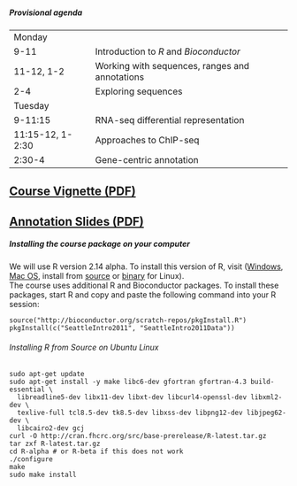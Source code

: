 ##### Provisional agenda

<table>
  <tr><td colspan="2">Monday</td><tr>
  <tr><td>9-11</td><td>Introduction to <em>R</em> and
      <em>Bioconductor</em></td></tr>
  <tr><td>11-12, 1-2</td><td>Working with sequences, ranges and
      annotations</td></tr>
  <tr><td>2-4</td><td>Exploring sequences</td></tr>
  <tr><td colspan="2">Tuesday</td><tr>
  <tr><td>9-11:15</td><td>RNA-seq differential
      representation</td></tr>
  <tr><td>11:15-12, 1-2:30</td><td>Approaches to ChIP-seq</td></tr>
  <tr><td>2:30-4</td><td>Gene-centric annotation</td></tr>
</table>


## [Course Vignette (PDF)](Bioconductor-tutorial.pdf)
## [Annotation Slides (PDF)](AnnotationSlides.pdf)

##### Installing the course package on your computer

We will use R version 2.14 alpha. To install this version of R, visit (<a
href="http://cran.fhcrc.org/bin/windows/base/rtest.html">Windows</a>, <a
href="http://r.research.att.com/">Mac OS</a>, install from <a
href="http://cran.fhcrc.org/src/base-prerelease/">source</a> 
or <a href="http://cran.fhcrc.org/bin/linux/">binary</a> for Linux).  
The course uses additional R and Bioconductor packages. To
install these packages, start R and copy and paste the following
command into your R session:

	source("http://bioconductor.org/scratch-repos/pkgInstall.R")
	pkgInstall(c("SeattleIntro2011", "SeattleIntro2011Data"))


###### Installing R from Source on Ubuntu Linux

    sudo apt-get update
    sudo apt-get install -y make libc6-dev gfortran gfortran-4.3 build-essential \
      libreadline5-dev libx11-dev libxt-dev libcurl4-openssl-dev libxml2-dev \
      texlive-full tcl8.5-dev tk8.5-dev libxss-dev libpng12-dev libjpeg62-dev \
      libcairo2-dev gcj
    curl -O http://cran.fhcrc.org/src/base-prerelease/R-latest.tar.gz
    tar zxf R-latest.tar.gz
    cd R-alpha # or R-beta if this does not work
    ./configure
    make
    sudo make install
